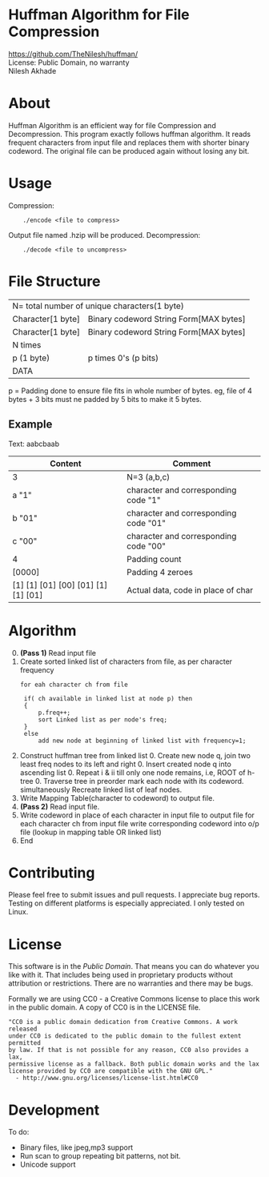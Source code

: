 **Huffman Algorithm for File Compression**
=========================

https://github.com/TheNilesh/huffman/  
License: Public Domain, no warranty  
Nilesh Akhade

About
=====

Huffman Algorithm is an efficient way for file Compression and Decompression.
This program exactly follows huffman algorithm. It reads frequent characters from input file and replaces them with shorter binary codeword.
The original file can be produced again without losing any bit.

Usage
=====
Compression:
```
	./encode <file to compress>
```
Output file named <inputfile>.hzip will be produced.
Decompression:
```
	./decode <file to uncompress>
```
 
File Structure
============================

<table>
<tr> <td colspan="2">  N= total number of unique characters(1 byte)              </td> </tr>
<tr> <td> Character[1 byte]   </td><td>  Binary codeword String Form[MAX bytes]  </td> </tr>
<tr> <td> Character[1 byte]   </td><td>  Binary codeword String Form[MAX bytes]  </td> </tr>
<tr> <td colspan="2">              N times                                       </td> </tr>
<tr> <td> p (1 byte)          </td><td> p times 0's (p bits)                     </td> </tr>
<tr> <td colspan="2">  DATA                                                      </td> </tr>
</table>

p = Padding done to ensure file fits in whole number of bytes. eg, file of 4 bytes + 3 bits must ne padded by 5 bits to make it 5 bytes.

Example
----------------------------
Text: aabcbaab

| Content                           | Comment                               |
|-----------------------------------|---------------------------------------|
|3                                  | N=3 (a,b,c)                           |
|a "1"                              | character and corresponding code "1"  |
|b "01"                             | character and corresponding code "01" |
|c "00"                             | character and corresponding code "00" |
|4              		    | Padding count                         |
|[0000] 				    | Padding 4 zeroes                      |
|[1] [1] [01] [00] [01] [1] [1] [01]| Actual data, code in place of char    |

Algorithm
============================
0. **(Pass 1)** Read input file
0. Create sorted linked list of characters from file, as per character frequency
   ```
   for eah character ch from file

	if( ch available in linked list at node p) then 
	{
		p.freq++;
		sort Linked list as per node's freq;
	}
	else
		add new node at beginning of linked list with frequency=1;
   ```
0. Construct huffman tree from linked list
   0. Create new node q, join two least freq nodes to its left and right
   0. Insert created node q into ascending list
   0. Repeat i & ii till only one node remains, i.e, ROOT of h-tree
   0. Traverse tree in preorder mark each node with its codeword. simultaneously Recreate linked list of leaf nodes.
0. Write Mapping Table(character to codeword) to output file.
0. **(Pass 2)** Read input file.
0. Write codeword in place of each character in input file to output file
   for each character ch from input file
	write corresponding codeword into o/p file (lookup in mapping table OR linked list)
0. End

Contributing
============

Please feel free to submit issues and pull requests. I appreciate bug reports.
Testing on different platforms is especially appreciated. I only tested on Linux.

License
=======

This software is in the *Public Domain*. That means you can do whatever you like
with it. That includes being used in proprietary products without attribution or
restrictions. There are no warranties and there may be bugs. 

Formally we are using CC0 - a Creative Commons license to place this work in the
public domain. A copy of CC0 is in the LICENSE file. 

    "CC0 is a public domain dedication from Creative Commons. A work released
    under CC0 is dedicated to the public domain to the fullest extent permitted
    by law. If that is not possible for any reason, CC0 also provides a lax,
    permissive license as a fallback. Both public domain works and the lax
    license provided by CC0 are compatible with the GNU GPL."
      - http://www.gnu.org/licenses/license-list.html#CC0

Development
===========

To do:
* Binary files, like jpeg,mp3 support
* Run scan to group repeating bit patterns, not bit.
* Unicode support
